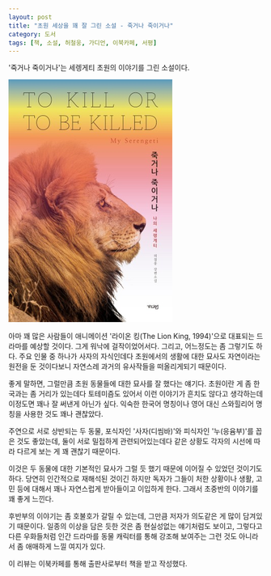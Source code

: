 ```yaml
---
layout: post
title: "초원 세상을 꽤 잘 그린 소설 - 죽거나 죽이거나"
category: 도서
tags: [책, 소설, 허철웅, 가디언, 이북카페, 서평]
---
```


'죽거나 죽이거나'는
세렝게티 초원의 이야기를 그린 소설이다.

![표지](/images/book/to-kill-or-to-be-killed-book-h480.jpg)

아마 꽤 많은 사람들이 애니메이션 '라이온 킹(The Lion King, 1994)'으로 대표되는 드라마를 예상할 것이다.
그게 워낙에 걸작이었어서다.
그리고, 어느정도는 좀 그렇기도 하다.
주요 인물 중 하나가 사자의 자식인데다
초원에서의 생활에 대한 묘사도 자연이라는 원전을 둔 것이다보니
자연스레 과거의 유사작들을 떠올리게되기 때문이다.

좋게 말하면, 그럴만큼 초원 동물들에 대한 묘사를 잘 했다는 얘기다.
초원이란 게 좀 한국과는 좀 거리가 있는데다
토테미즘도 있어서 이런 이야기가 흔치도 않다고 생각하는데
이정도면 꽤나 잘 써낸게 아닌가 싶다.
익숙한 한국어 명칭이나 영어 대신 스와힐리어 명칭을 사용한 것도 꽤나 괜찮았다.

주연으로 서로 상반되는 두 동물, 포식자인 '사자(디씸바)'와 피식자인 '누(응윰부)'를 꼽은 것도 좋았는데,
둘이 서로 밀접하게 관련되어있는데다
같은 상황도 각자의 시선에 따라 다르게 보는 게 꽤 괜찮기 때문이다.

이것은 두 동물에 대한 기본적인 묘사가 그럴 듯 했기 때문에 이어질 수 있었던 것이기도 하다.
당연히 인간적으로 재해석된 것이긴 하지만
독자가 그들이 처한 상황이나 생활, 고민 등에 대해서
꽤나 자연스럽게 받아들이고 이입하게 한다.
그래서 초중반의 이야기를 꽤 좋게 느낀다.

후반부의 이야기는 좀 호불호가 갈릴 수 있는데,
그만큼 저자가 의도같은 게 많이 담겨있기 때문이다.
일종의 이상을 담은 듯한 것은 좀 현실성없는 얘기처럼도 보이고,
그렇다고 다른 우화들처럼 인간 드라마를 동물 캐릭터를 통해 강조해 보여주는 그런 것도 아니라서
좀 애매하게 느낄 여지가 있다.



<div class="im im-info">
이 리뷰는 이북카페를 통해 출판사로부터 책을 받고 작성했다.
</div>
